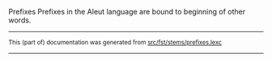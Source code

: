 Prefixes
Prefixes in the Aleut language are bound to beginning of other words.

* * *

<small>This (part of) documentation was generated from [src/fst/stems/prefixes.lexc](https://github.com/giellalt/lang-ale/blob/main/src/fst/stems/prefixes.lexc)</small>

---


